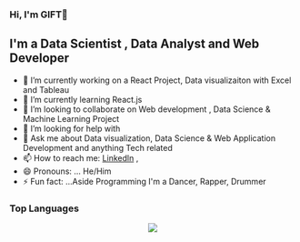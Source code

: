 ###  Hi, I'm GIFT👋


  ## I'm a Data Scientist , Data Analyst and Web Developer



- 🔭 I’m currently working on a React Project, Data visualizaiton with Excel and Tableau
- 🌱 I’m currently learning React.js 
- 👯 I’m looking to collaborate on Web development , Data Science & Machine Learning Project
- 🤔 I’m looking for help with 
- 💬 Ask me about Data visualization, Data Science & Web Application Development and anything Tech related
- 📫 How to reach me: [Linkedln](https://www.linkedin.com/in/gift-ojabu/) , 
- 😄 Pronouns: ... He/Him
- ⚡ Fun fact: ...Aside Programming I'm a Dancer, Rapper, Drummer












### Top Languages

<p align="center">
<a href = "https://github.com/GiftOj">
  <img src="https://github-readme-stats-aj8vj7k8x.vercel.app/api/top-langs/?username=GiftOj&layout=compact&title_color=ffc857&icon_color=8ac926&text_color=daf7dc&bg_color=151515&card_width=400">
</a>
</p>
